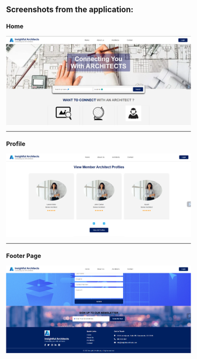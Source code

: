 ## Screenshots from the application:
### Home
![home](Screenshots/Home.png)
***
### Profile
![profile](Screenshots/Profile.png)
***
### Footer Page
![footer](Screenshots/Footer.png)
